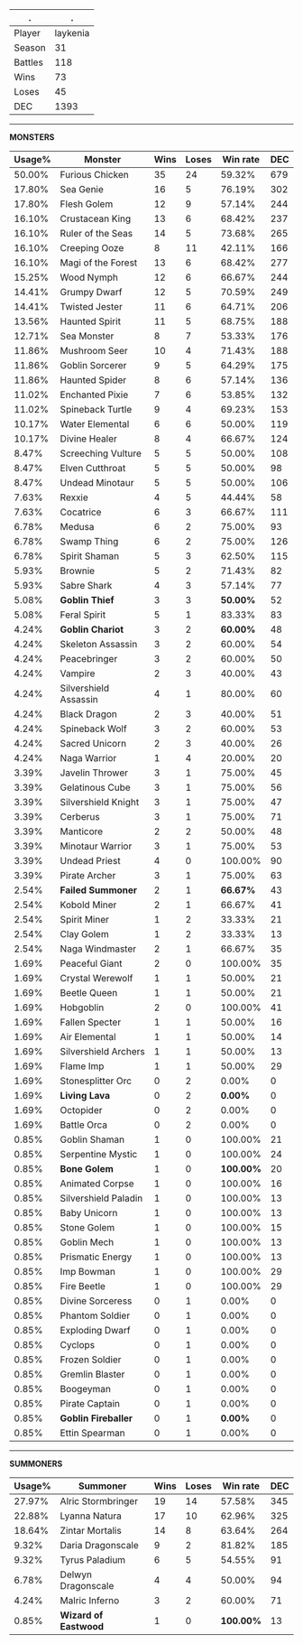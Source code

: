 .|.
|-|-
Player|laykenia
Season|31
Battles|118
Wins|73
Loses|45
DEC|1393

---
**MONSTERS**

Usage%|Monster|Wins|Loses|Win rate|DEC|
-|-|-|-|-|-|
50.00%|Furious Chicken|35|24|59.32%|679|
17.80%|Sea Genie|16|5|76.19%|302|
17.80%|Flesh Golem|12|9|57.14%|244|
16.10%|Crustacean King|13|6|68.42%|237|
16.10%|Ruler of the Seas|14|5|73.68%|265|
16.10%|Creeping Ooze|8|11|42.11%|166|
16.10%|Magi of the Forest|13|6|68.42%|277|
15.25%|Wood Nymph|12|6|66.67%|244|
14.41%|Grumpy Dwarf|12|5|70.59%|249|
14.41%|Twisted Jester|11|6|64.71%|206|
13.56%|Haunted Spirit|11|5|68.75%|188|
12.71%|Sea Monster|8|7|53.33%|176|
11.86%|Mushroom Seer|10|4|71.43%|188|
11.86%|Goblin Sorcerer|9|5|64.29%|175|
11.86%|Haunted Spider|8|6|57.14%|136|
11.02%|Enchanted Pixie|7|6|53.85%|132|
11.02%|Spineback Turtle|9|4|69.23%|153|
10.17%|Water Elemental|6|6|50.00%|119|
10.17%|Divine Healer|8|4|66.67%|124|
8.47%|Screeching Vulture|5|5|50.00%|108|
8.47%|Elven Cutthroat|5|5|50.00%|98|
8.47%|Undead Minotaur|5|5|50.00%|106|
7.63%|Rexxie|4|5|44.44%|58|
7.63%|Cocatrice|6|3|66.67%|111|
6.78%|Medusa|6|2|75.00%|93|
6.78%|Swamp Thing|6|2|75.00%|126|
6.78%|Spirit Shaman|5|3|62.50%|115|
5.93%|Brownie|5|2|71.43%|82|
5.93%|Sabre Shark|4|3|57.14%|77|
5.08%|**Goblin Thief**|3|3|**50.00%**|52|
5.08%|Feral Spirit|5|1|83.33%|83|
4.24%|**Goblin Chariot**|3|2|**60.00%**|48|
4.24%|Skeleton Assassin|3|2|60.00%|54|
4.24%|Peacebringer|3|2|60.00%|50|
4.24%|Vampire|2|3|40.00%|43|
4.24%|Silvershield Assassin|4|1|80.00%|60|
4.24%|Black Dragon|2|3|40.00%|51|
4.24%|Spineback Wolf|3|2|60.00%|53|
4.24%|Sacred Unicorn|2|3|40.00%|26|
4.24%|Naga Warrior|1|4|20.00%|20|
3.39%|Javelin Thrower|3|1|75.00%|45|
3.39%|Gelatinous Cube|3|1|75.00%|56|
3.39%|Silvershield Knight|3|1|75.00%|47|
3.39%|Cerberus|3|1|75.00%|71|
3.39%|Manticore|2|2|50.00%|48|
3.39%|Minotaur Warrior|3|1|75.00%|53|
3.39%|Undead Priest|4|0|100.00%|90|
3.39%|Pirate Archer|3|1|75.00%|63|
2.54%|**Failed Summoner**|2|1|**66.67%**|43|
2.54%|Kobold Miner|2|1|66.67%|41|
2.54%|Spirit Miner|1|2|33.33%|21|
2.54%|Clay Golem|1|2|33.33%|13|
2.54%|Naga Windmaster|2|1|66.67%|35|
1.69%|Peaceful Giant|2|0|100.00%|35|
1.69%|Crystal Werewolf|1|1|50.00%|21|
1.69%|Beetle Queen|1|1|50.00%|21|
1.69%|Hobgoblin|2|0|100.00%|41|
1.69%|Fallen Specter|1|1|50.00%|16|
1.69%|Air Elemental|1|1|50.00%|14|
1.69%|Silvershield Archers|1|1|50.00%|13|
1.69%|Flame Imp|1|1|50.00%|29|
1.69%|Stonesplitter Orc|0|2|0.00%|0|
1.69%|**Living Lava**|0|2|**0.00%**|0|
1.69%|Octopider|0|2|0.00%|0|
1.69%|Battle Orca|0|2|0.00%|0|
0.85%|Goblin Shaman|1|0|100.00%|21|
0.85%|Serpentine Mystic|1|0|100.00%|24|
0.85%|**Bone Golem**|1|0|**100.00%**|20|
0.85%|Animated Corpse|1|0|100.00%|16|
0.85%|Silvershield Paladin|1|0|100.00%|13|
0.85%|Baby Unicorn|1|0|100.00%|13|
0.85%|Stone Golem|1|0|100.00%|15|
0.85%|Goblin Mech|1|0|100.00%|13|
0.85%|Prismatic Energy|1|0|100.00%|13|
0.85%|Imp Bowman|1|0|100.00%|29|
0.85%|Fire Beetle|1|0|100.00%|29|
0.85%|Divine Sorceress|0|1|0.00%|0|
0.85%|Phantom Soldier|0|1|0.00%|0|
0.85%|Exploding Dwarf|0|1|0.00%|0|
0.85%|Cyclops|0|1|0.00%|0|
0.85%|Frozen Soldier|0|1|0.00%|0|
0.85%|Gremlin Blaster|0|1|0.00%|0|
0.85%|Boogeyman|0|1|0.00%|0|
0.85%|Pirate Captain|0|1|0.00%|0|
0.85%|**Goblin Fireballer**|0|1|**0.00%**|0|
0.85%|Ettin Spearman|0|1|0.00%|0|

---
**SUMMONERS**

Usage%|Summoner|Wins|Loses|Win rate|DEC|
-|-|-|-|-|-|
27.97%|Alric Stormbringer|19|14|57.58%|345|
22.88%|Lyanna Natura|17|10|62.96%|325|
18.64%|Zintar Mortalis|14|8|63.64%|264|
9.32%|Daria Dragonscale|9|2|81.82%|185|
9.32%|Tyrus Paladium|6|5|54.55%|91|
6.78%|Delwyn Dragonscale|4|4|50.00%|94|
4.24%|Malric Inferno|3|2|60.00%|71|
0.85%|**Wizard of Eastwood**|1|0|**100.00%**|13|
